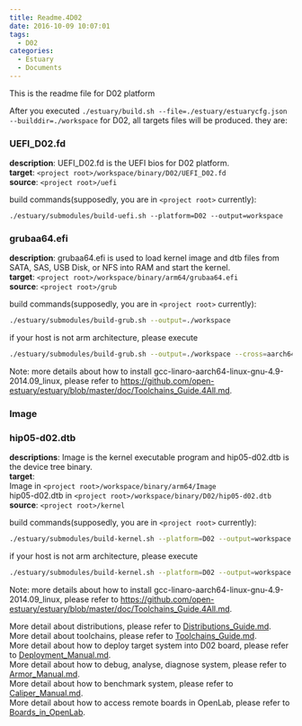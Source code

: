 ```yaml
---
title: Readme.4D02
date: 2016-10-09 10:07:01
tags:
  - D02
categories:
  - Estuary
  - Documents
---
```

This is the readme file for D02 platform

<!--more-->

After you executed `./estuary/build.sh --file=./estuary/estuarycfg.json --builddir=./workspace` for D02, all targets files will be produced. they are:

### UEFI_D02.fd 

**description**: UEFI_D02.fd is the UEFI bios for D02 platform.  
**target**: `<project root>/workspace/binary/D02/UEFI_D02.fd`  
**source**: `<project root>/uefi`

build commands(supposedly, you are in `<project root>` currently):
```shell
./estuary/submodules/build-uefi.sh --platform=D02 --output=workspace
```

### grubaa64.efi 

**description**: grubaa64.efi is used to load kernel image and dtb files from SATA, SAS, USB Disk, or NFS into RAM and start the kernel.  
**target**: `<project root>/workspace/binary/arm64/grubaa64.efi`  
**source**: `<project root>/grub`

build commands(supposedly, you are in `<project root>` currently):  
```bash
./estuary/submodules/build-grub.sh --output=./workspace
```
if your host is not arm architecture, please execute  
```bash
./estuary/submodules/build-grub.sh --output=./workspace --cross=aarch64-linux-gnu-
```
Note: more details about how to install gcc-linaro-aarch64-linux-gnu-4.9-2014.09_linux, please refer to https://github.com/open-estuary/estuary/blob/master/doc/Toolchains_Guide.4All.md.

### Image ###
### hip05-d02.dtb ###

**descriptions**: Image is the kernel executable program and hip05-d02.dtb is the device tree binary.  
**target**:  
Image in `<project root>/workspace/binary/arm64/Image`  
hip05-d02.dtb in `<project root>/workspace/binary/D02/hip05-d02.dtb`  
**source**: `<project root>/kernel`

build commands(supposedly, you are in `<project root>` currently):
```bash
./estuary/submodules/build-kernel.sh --platform=D02 --output=workspace
```
if your host is not arm architecture, please execute  
```bash
./estuary/submodules/build-kernel.sh --platform=D02 --output=workspace --cross=aarch64-linux-gnu-
```

Note: more details about how to install gcc-linaro-aarch64-linux-gnu-4.9-2014.09_linux, please refer to https://github.com/open-estuary/estuary/blob/master/doc/Toolchains_Guide.4All.md.  

More detail about distributions, please refer to [Distributions_Guide.md](https://github.com/open-estuary/estuary/blob/master/doc/Distributions_Guide.4All.md).  
More detail about toolchains, please refer to [Toolchains_Guide.md](https://github.com/open-estuary/estuary/blob/master/doc/Toolchains_Guide.4All.md).  
More detail about how to deploy target system into D02 board, please refer to [Deployment_Manual.md](https://github.com/open-estuary/estuary/blob/master/doc/Deploy_Manual.4D02.md).  
More detail about how to debug, analyse, diagnose system, please refer to [Armor_Manual.md](https://github.com/open-estuary/estuary/blob/master/doc/Armor_Manual.4All.md).  
More detail about how to benchmark system, please refer to [Caliper_Manual.md](https://github.com/open-estuary/estuary/blob/master/doc/Caliper_Manual.4All.md).  
More detail about how to access remote boards in OpenLab, please refer to [Boards_in_OpenLab](http://open-estuary.org/accessing-boards-in-open-lab/).

